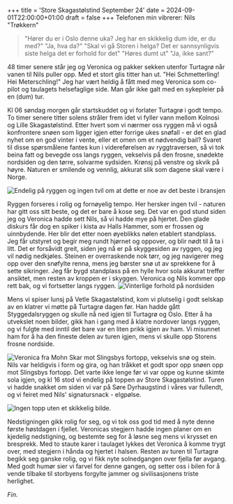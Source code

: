 +++
title = 'Store Skagastølstind September 24'
date = 2024-09-01T22:00:00+01:00
draft = false
+++
Telefonen min vibrerer: Nils "Trøkkern"
> "Hører du er i Oslo denne uka? Jeg har en skikkelig dum ide, er du med?"
> "Ja, hva da?"
> "Skal vi gå Storen i helga? Det er sannsynligvis siste helga det er forhold for det"
> "Høres dumt ut"
> "Ja, ikke sant?"

48 timer senere står jeg og Veronica og pakker sekken utenfor Turtagrø når vanen til Nils puller opp. Med et stort glis titter han ut. 
"Hei Schmetterling! Hei Meterschling!"
Jeg har vært heldig å fått med meg Veronica som co-pilot og taulagets helsefaglige side. Man går ikke galt med en sykepleier på en (dum) tur. 

Kl 06 søndag morgen går startskuddet og vi forlater Turtagrø i godt tempo. To timer senere titter solens stråler frem idet vi fyller vann mellom Kolnosi og Lille Skagastølstind.
Etter hvert som vi nærmer oss ryggen må vi også konfrontere snøen som ligger igjen etter forrige ukes snøfall - er det en glad nyhet om en god vinter i vente, eller et omen om et nødvendig bail? Svaret til disse spørsmålene fantes kun i videreførelsen av ryggtraversen, så vi tok beina fatt og bevegde oss langs ryggen, vekselvis på den frosne, snødekte nordsiden og den tørre, solvarme sydsiden. Krønsj på venstre og skvik på høyre. Naturen er smilende og vennlig, akkurat slik som dagene skal være i Norge.

![Endelig på ryggen og ingen tvil om at dette er noe av det beste i bransjen](/img/storen-sep-24-rygg.jpg)

Ryggen forseres i rolig og fornøyelig tempo. Her hersker ingen tvil - naturen har gitt oss sitt beste, og det er bare å kose seg. Det var en god stund siden jeg og Veronica hadde sett Nils, så vi hadde mye på hjertet. Den glade diskurs får dog en spiker i kista av Halls Hammer, som er frossen og uinnbydende. Her blir det etter noen øyeblikks nølen etablert standplass. Jeg får utstyret og begir meg rundt hjørnet og oppover, og blir nødt til å ta i litt. Det er forsåvidt greit, siden jeg nå er på skyggesiden av ryggen, og jeg vil nødig nedkjøles. Steinen er overraskende nok tørr, og jeg navigerer meg opp over den snøfylte renna, mens jeg børster snø ut av sprekkene for å sette sikringer. Jeg får bygd standplass på en hylle hvor sola akkurat treffer ansiktet, men resten av kroppen er i skyggen. Veronica og Nils kommer opp rett bak, og vi fortsetter langs ryggen.
![Vinterlige forhold på nordsiden](/img/storen-sep-24-nordside.jpg)

Mens vi spiser lunsj på Vetle Skagastølstind, kom vi plutselig i godt selskap av en klatrer vi møtte på Turtagrø dagen før. 
Han hadde gått Styggedalsryggen og skulle nå ned igjen til Turtagrø og Oslo. Etter å ha utvekslet noen bilder, gikk han i gang med å klatre nordover langs ryggen, og vi fulgte med inntil det bare var en liten prikk igjen av ham.
Vi misunnet ham for å ha den fineste delen av turen igjen, mens vi skulle opp Storens frosne nordside.

![Veronica fra Mohn Skar mot Slingsbys fortopp, vekselvis snø og stein.](/img/storen-sep-24-vero.jpg)
Nils var heldigvis i form og gira, og han tråkket et godt spor opp snøen opp mot Slingsbys fortopp. Det varte ikke lenge før vi var oppe og kunne skimte sola igjen, og kl 16 stod vi endelig på toppen av Store Skagastølstind. Turen vi hadde snakket om siden vi var på Søre Dyrhaugstind i våres var fullendt, og vi feiret med Nils' signatursnack - elgpølse. 

![Ingen topp uten et skikkelig bilde.](/img/storen-sep-24-topp.jpg)

Nedstigningen gikk rolig for seg, og vi tok oss god tid med å nyte denne første høstdagen i fjellet.
Veronicas stegjern hadde ingen planer om en kjedelig nedstigning, og bestemte seg for å løsne seg mens vi krysset en bresprekk. Med to staute karer i taulaget lykkes det Veronica å komme trygt over, med stegjern i hånda og hjertet i halsen.
Resten av turen til Turtagrø begikk seg ganske rolig, og vi fikk nyte solnedgangen over fjella før avgang.
Med godt humør sier vi farvel for denne gangen, og setter oss i bilen for å vende tilbake til storbyens forgylte jammer og sivilisasjonens triste herlighet.

_Fin._